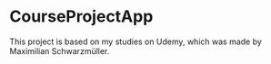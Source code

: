 # CourseProjectApp

This project is based on my studies on Udemy, which was made by Maximilian Schwarzmüller.
